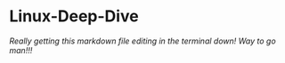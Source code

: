 # Linux-Deep-Dive

_Really getting this markdown file editing in the terminal down!_
_Way to go man!!!_
